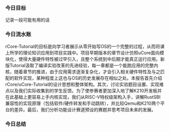 ### 今日目标

记录一段可能有用的话

### 今日流水账

rCore-Tutorial的目标是向学习者展示从零开始写OS的一个完整的过程，从而将课上所学的理论知识应用到项目实践中。项目早期版本的章节设计仿照uCore面向模块化，使得大量硬件特性被过早引入，且整个系统到中后期才能真正运行应用。新版Tutorial汲取了编译实验改革的先进经验，每一章都是一个能跑应用的完整内核，随着章节的推进，由于应用需求逐渐复杂化，才会引入相关硬件特性及与之匹配的软件实现，某种程度上这也与OS的历史发展存在相似之处。本报告首先介绍rCore/uCore-Tutorial的设计思想和整体架构。其次，讨论实验题目设置、实现难点以及我们实际收集到的学生反馈。为了使参赛者更加深入地了解K210开发板并在此基础上更容易上手内核实现，我们从RISC-V特权级架构入手，讲解RustSBI兼容性的实现原理（包括软件/硬件转发和手动跳转），并比较Qemu和K210两个平台的差异。最后，我们分析功能设计赛道预设的赛题并思考项目未来的发展。

### 今日总结









